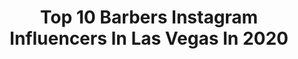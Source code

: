 ---
title: Top 10 Barbers Instagram Influencers In Las Vegas In 2020
description: >-
  Find top barbers Instagram influencers in Las Vegas in 2020. Most popular hashtags: #barber #lasvegas #quarantine #vegas.
platform: Instagram
profiles:
  - username: "sinisterbarbie"
    fullname: >-
      𝕄𝕒𝕪𝕒 🖤
    location: "United States"
    followers: 10823
    engagement: 563
    commentsToLikes: 0.045529
    id: ck5qe55xgyrvo0i11xl6a4q9b
    verified: false
    hashtags: ""
  - username: "globalcuts"
    fullname: >-
      posting stories only 👁️👁️
    location: "United States"
    followers: 79319
    engagement: 260
    commentsToLikes: 0.021904
    id: ck6uh554o723y0j71w8g8jjcy
    verified: false
    hashtags: "#thankful, #godisgood, #celebritybarber, #hair"
  - username: "leigh.gill"
    fullname: >-
      Leigh Gill
    location: "United States"
    followers: 10557
    engagement: 1075
    commentsToLikes: 0.024289
    id: ck5qb0mvaj88c0i11yylpr004
    verified: false
    hashtags: "#oneday, #movies, #itv2, #coronavirus"
  - username: "jsbarbershop805"
    fullname: >-
      JDABARBER805
    location: "United States"
    followers: 48900
    engagement: 97
    commentsToLikes: 0.033845
    id: ck5zr6zhaw1290i14i32u05ba
    verified: false
    hashtags: "#la, #bikelife, #barbershop, #805"
  - username: "therealtrippy"
    fullname: >-
      THEREALTRIPPY ✪
    location: "United States"
    followers: 43077
    engagement: 79
    commentsToLikes: 0.068551
    id: ck13bx9zkxl3g0i19a4z2u3y4
    verified: false
    hashtags: "#teamblacksolutions, #santaanabarber, #irvinebarber, #vegasbarber"
  - username: "yayosnaps"
    fullname: >-
      Las Vegas Photographer
    location: "United States"
    followers: 157759
    engagement: 114
    commentsToLikes: 0.015542
    id: ck5q3saq7m7i70i11egsxvxul
    verified: false
    hashtags: "#vegasbaby, #lasvegasstrip, #quarantine, #managedbyyayo"
  - username: "reidstefan"
    fullname: >-
      Reid Stefan
    location: "United States"
    followers: 25488
    engagement: 587
    commentsToLikes: 0.096604
    id: ck5hlr3qukpab0i11y6a4f9u5
    verified: true
    hashtags: "#ableton, #producer, #producerlife, #namm"
  - username: "izadi"
    fullname: >-
      Izadi "Armani”
    location: "United States"
    followers: 1102091
    engagement: 99
    commentsToLikes: 0.059426
    id: ck0w1017jgvq70i19jdsc7fl6
    verified: true
    hashtags: "#life, #doritos, #graffitimaserati, #coronavirusisrael"
  - username: "tailorfade"
    fullname: >-
      Trevor Moots ✪
    location: "United States"
    followers: 43992
    engagement: 270
    commentsToLikes: 0.117789
    id: ck5q1yu0cdg400i11wej4vfov
    verified: false
    hashtags: "#sharpfade, #licensedtocreate, #hairstyles, #reflection"
  - username: "mannyortiz"
    fullname: >-
      Manny Ortiz
    location: "United States"
    followers: 180705
    engagement: 560
    commentsToLikes: 0.020433
    id: ck14k4hexnodj0i19y7733lx3
    verified: false
    hashtags: "#imagingusa2020, #ourppa, #ppaambassador, #valleyoffire"
---